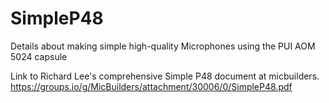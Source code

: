 # SimpleP48
Details about making simple high-quality Microphones using the PUI AOM 5024 capsule

Link to Richard Lee's comprehensive Simple P48 document at micbuilders. https://groups.io/g/MicBuilders/attachment/30006/0/SimpleP48.pdf 
